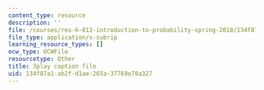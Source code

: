 ```yaml
---
content_type: resource
description: ''
file: /courses/res-6-012-introduction-to-probability-spring-2018/134f87a1ab2fd1ae265a37769e78a327_k9f0N3ADvdM.srt
file_type: application/x-subrip
learning_resource_types: []
ocw_type: OCWFile
resourcetype: Other
title: 3play caption file
uid: 134f87a1-ab2f-d1ae-265a-37769e78a327
---
```

